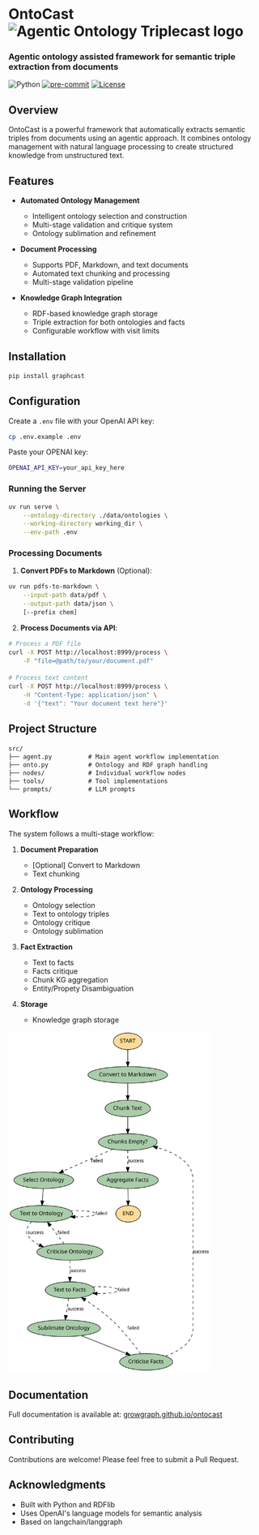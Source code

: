# OntoCast <img src="https://raw.githubusercontent.com/growgraph/ontocast/refs/heads/main/docs/assets/favicon.ico" alt="Agentic Ontology Triplecast logo" style="height: 32px; width:32px;"/>

### Agentic ontology assisted framework for semantic triple extraction from documents

![Python](https://img.shields.io/badge/python-3.12-blue.svg) 
[![pre-commit](https://github.com/growgraph/ontocast/actions/workflows/pre-commit.yml/badge.svg)](https://github.com/growgraph/ontocast/actions/workflows/pre-commit.yml)
[![License](https://img.shields.io/badge/License-Apache_2.0-blue.svg)](https://opensource.org/licenses/Apache-2.0)

## Overview

OntoCast is a powerful framework that automatically extracts semantic triples from documents using an agentic approach. It combines ontology management with natural language processing to create structured knowledge from unstructured text.

## Features

- **Automated Ontology Management**
  - Intelligent ontology selection and construction
  - Multi-stage validation and critique system
  - Ontology sublimation and refinement

- **Document Processing**
  - Supports PDF, Markdown, and text documents
  - Automated text chunking and processing
  - Multi-stage validation pipeline

- **Knowledge Graph Integration**
  - RDF-based knowledge graph storage
  - Triple extraction for both ontologies and facts
  - Configurable workflow with visit limits

## Installation

```bash
pip install graphcast
```

## Configuration


Create a `.env` file with your OpenAI API key:

```bash
cp .env.example .env
```

Paste your OPENAI key:
```bash
OPENAI_API_KEY=your_api_key_here
```

### Running the Server

```bash
uv run serve \
    --ontology-directory ./data/ontologies \
    --working-directory working_dir \
    --env-path .env
```

### Processing Documents

1. **Convert PDFs to Markdown** (Optional):
```bash
uv run pdfs-to-markdown \
    --input-path data/pdf \
    --output-path data/json \
    [--prefix chem]
```

2. **Process Documents via API**:
```bash
# Process a PDF file
curl -X POST http://localhost:8999/process \
    -F "file=@path/to/your/document.pdf"

# Process text content
curl -X POST http://localhost:8999/process \
    -H "Content-Type: application/json" \
    -d '{"text": "Your document text here"}'
```

## Project Structure

```
src/
├── agent.py          # Main agent workflow implementation
├── onto.py           # Ontology and RDF graph handling
├── nodes/            # Individual workflow nodes
├── tools/            # Tool implementations
└── prompts/          # LLM prompts
```

## Workflow

The system follows a multi-stage workflow:

1. **Document Preparation**
   - [Optional] Convert to Markdown
   - Text chunking

2. **Ontology Processing**
   - Ontology selection
   - Text to ontology triples
   - Ontology critique
   - Ontology sublimation

3. **Fact Extraction**
   - Text to facts
   - Facts critique
   - Chunk KG aggregation
   - Entity/Propety Disambiguation

4. **Storage**
   - Knowledge graph storage

[<img src="docs/assets/graph.png" width="400"/>](graph.png)

## Documentation

Full documentation is available at: [growgraph.github.io/ontocast](https://growgraph.github.io/ontocast)

## Contributing

Contributions are welcome! Please feel free to submit a Pull Request.

## Acknowledgments

- Built with Python and RDFlib
- Uses OpenAI's language models for semantic analysis
- Based on langchain/langgraph
